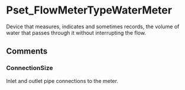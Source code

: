 # Pset_FlowMeterTypeWaterMeter

Device that measures, indicates and sometimes records, the volume of water that passes through it without interrupting the flow.
<!-- end of short definition -->



## Comments

### ConnectionSize

Inlet and outlet pipe connections to the meter.

